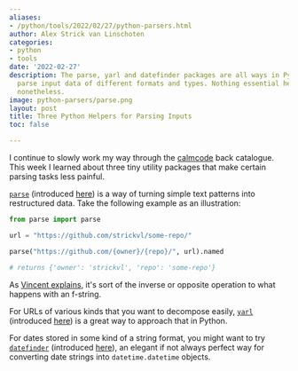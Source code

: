 ```yaml
---
aliases:
- /python/tools/2022/02/27/python-parsers.html
author: Alex Strick van Linschoten
categories:
- python
- tools
date: '2022-02-27'
description: The parse, yarl and datefinder packages are all ways in Python to help
  parse input data of different formats and types. Nothing essential here, but useful
  nonetheless.
image: python-parsers/parse.png
layout: post
title: Three Python Helpers for Parsing Inputs
toc: false

---
```


I continue to slowly work my way through the [calmcode](https://calmcode.io) back catalogue. This week I learned about three tiny utility packages that make certain parsing tasks less painful.

[`parse`](https://github.com/r1chardj0n3s/parse) (introduced [here](https://calmcode.io/parse/introduction.html)) is a way of turning simple text patterns into restructured data. Take the following example as an illustration:

```python
from parse import parse

url = "https://github.com/strickvl/some-repo/"

parse("https://github.com/{owner}/{repo}/", url).named

# returns {'owner': 'strickvl', 'repo': 'some-repo'}
```

As [Vincent explains](https://calmcode.io/parse/introduction.html), it's sort of the inverse or opposite operation to what happens with an f-string.

For URLs of various kinds that you want to decompose easily, [`yarl`](https://yarl.readthedocs.io/en/latest/) (introduced [here](https://calmcode.io/shorts/yarl.py.html)) is a great way to approach that in Python.

For dates stored in some kind of a string format, you might want to try [`datefinder`](https://datefinder.readthedocs.io) (introduced [here](https://calmcode.io/shorts/datefinder.py.html)), an elegant if not always perfect way for converting date strings into `datetime.datetime` objects.
